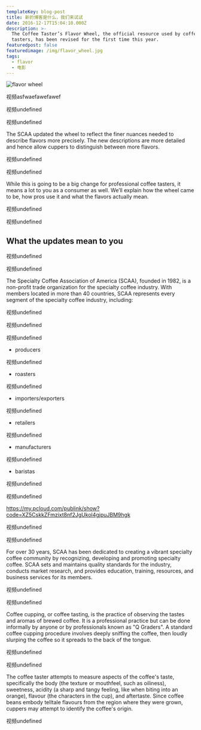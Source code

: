 ```yaml
---
templateKey: blog-post
title: 新的博客是什么，我们来试试
date: 2016-12-17T15:04:10.000Z
description: >-
  The Coffee Taster’s Flavor Wheel, the official resource used by coffee
  tasters, has been revised for the first time this year.
featuredpost: false
featuredimage: /img/flavor_wheel.jpg
tags:
  - flavor
  - 电影
---
```

![flavor wheel](/img/flavor_wheel.jpg)

视频asfwaefawefawef

视频undefined

视频undefined

The SCAA updated the wheel to reflect the finer nuances needed to describe flavors more precisely. The new descriptions are more detailed and hence allow cuppers to distinguish between more flavors.

视频undefined

视频undefined

While this is going to be a big change for professional coffee tasters, it means a lot to you as a consumer as well. We’ll explain how the wheel came to be, how pros use it and what the flavors actually mean.

视频undefined

视频undefined

## What the updates mean to you

视频undefined

视频undefined

The Specialty Coffee Association of America (SCAA), founded in 1982, is a non-profit trade organization for the specialty coffee industry. With members located in more than 40 countries, SCAA represents every segment of the specialty coffee industry, including:

视频undefined

视频undefined

视频undefined

* producers

视频undefined

* roasters

视频undefined

* importers/exporters

视频undefined

* retailers

视频undefined

* manufacturers

视频undefined

* baristas

视频undefined

视频undefined

https://my.pcloud.com/publink/show?code=XZ5CskkZFmzixt8nf2JgUkol4gjpuJBM9hgk

视频undefined

视频undefined

For over 30 years, SCAA has been dedicated to creating a vibrant specialty coffee community by recognizing, developing and promoting specialty coffee. SCAA sets and maintains quality standards for the industry, conducts market research, and provides education, training, resources, and business services for its members.

视频undefined

视频undefined

Coffee cupping, or coffee tasting, is the practice of observing the tastes and aromas of brewed coffee. It is a professional practice but can be done informally by anyone or by professionals known as "Q Graders". A standard coffee cupping procedure involves deeply sniffing the coffee, then loudly slurping the coffee so it spreads to the back of the tongue.

视频undefined

视频undefined

The coffee taster attempts to measure aspects of the coffee's taste, specifically the body (the texture or mouthfeel, such as oiliness), sweetness, acidity (a sharp and tangy feeling, like when biting into an orange), flavour (the characters in the cup), and aftertaste. Since coffee beans embody telltale flavours from the region where they were grown, cuppers may attempt to identify the coffee's origin.

视频undefined
